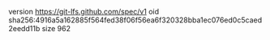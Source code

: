 version https://git-lfs.github.com/spec/v1
oid sha256:4916a5a162885f564fed38f06f56ea6f320328bba1ec076ed0c5caed2eedd11b
size 962
